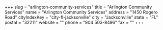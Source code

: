 +++
slug = "arlington-community-services"
title = "Arlington Community Services"
name = "Arlington Community Services"
address = "1450 Rogero Road"
cityIndexKey = "city-fl-jacksonville"
city = "Jacksonville"
state = "FL"
postal = "32211"
website = ""
phone = "904 503-8496"
fax = ""
+++
